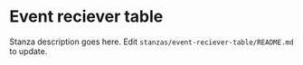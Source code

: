 # Event reciever table

Stanza description goes here. Edit `stanzas/event-reciever-table/README.md` to update.
